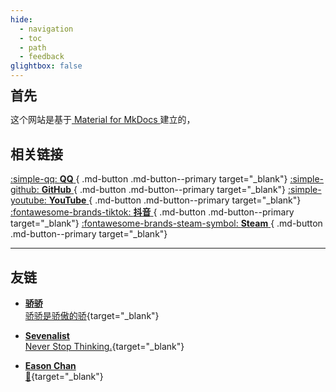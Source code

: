 ```yaml
---
hide:
  - navigation
  - toc
  - path
  - feedback
glightbox: false
---
```


<style>
  .md-typeset h1,
  .md-content__button {
    display: none;
  }
</style>

<link rel="stylesheet" href="/stylesheets/index.css">


<div>
    <h2 style="font-weight: bolder; margin-top: 0;line-height:1;">首先</h2>
    这个网站是基于<a href="https://squidfunk.github.io/mkdocs-material/" target="_blank"> Material for MkDocs </a>建立的，
</div>

<h2 style="font-weight: bolder;">相关链接</h2>

[ :simple-qq: __QQ__ ](https://user.qzone.qq.com/1317262104/main){ .md-button .md-button--primary target="_blank"}
[ :simple-github: __GitHub__ ](https://github.com/LeeYearn){ .md-button .md-button--primary target="_blank"}
[ :simple-youtube: __YouTube__ ](https://www.youtube.com/@leeyearn){ .md-button .md-button--primary target="_blank"}
[ :fontawesome-brands-tiktok: __抖音__ ](https://www.douyin.com/user/MS4wLjABAAAAOvMRoJmc5JWGlQQh0Db9Iml88UFzcLf0wmfEIi4GWEvBIUPGaDtuopwiqyE4C3an?from_tab_name=main&vid=7358879260318207242){ .md-button .md-button--primary target="_blank"}
[ :fontawesome-brands-steam-symbol: __Steam__ ](https://steamcommunity.com/profiles/76561199004333008/){ .md-button .md-button--primary target="_blank"}


---

<!-- ![Image title](https://dummyimage.com/600x400/eee/aaa){ align=left } -->

<!-- <div style="margin-top:50px;border: 1px solid #ddd; border-radius: 10px; padding: 15px;background-color: rgba(249, 249, 249, 0.1);">
    <h2 style="font-weight: bolder;margin-top:0px;">教育经历</h2>
    <div class="education-container" style="display: flex; flex-direction: column; gap: 20px; margin: 0 0 0 50px;">
        <div style="display: flex; align-items: center; gap: 30px; width: 100%; max-width: 800px; flex-wrap: wrap;">
            <img src="/images/about/education/CQU.png" width="180px" style="flex-shrink: 0; display: none;" class="education-image">
            <div style="text-align: left; font-size: 18px;">
                <h3 style="font-size: 25px; font-weight: bold; line-height: 1; margin-top: 1em;">
                    <a href="https://cqu.edu.cn/" target="_blank">重庆大学</a>
                     - 
                    <a href="https://eie.cqu.edu.cn/" target="_blank">国家卓越工程师学院</a>
                </h3>
                <p><b>时间：</b>2024年9月 ~ 2025年7月 - <b>交流生</b></p>
                <p><b>专业：</b>智能网联汽车</p>
            </div>
        </div>
        <div style="display: flex; align-items: center; gap: 30px; width: 100%; max-width: 800px; flex-wrap: wrap;margin-top:20px">
            <img src="/images/about/education/CQUE.png" width="180px" style="flex-shrink: 0; display: none;" class="education-image">
            <div style="text-align: left; font-size: 18px;">
                <h3 style="font-size: 25px; font-weight: bolder; line-height: 1; margin-top: 1em;">
                    <a href="https://www.cque.edu.cn/esdztw/sy.html" target="_blank">重庆第二师范学院</a>
                </h3>
                <p><b>时间：</b>2023年9月 ~ 2025年7月 - <b>全日制本科</b></p>
                <p><b>专业：</b>数据科学与大数据技术(曙光合作)</p>
            </div>
        </div>
        <div style="display: flex; align-items: center; gap: 30px; flex-wrap: wrap; margin-top: 20px; ">
            <img src="/images/about/education/CQNY.png" width="180px" style="flex-shrink: 0; display: none;" class="education-image">
            <div style="text-align: left; font-size: 18px;">
                <h3 style="font-size: 25px; font-weight: bolder; line-height: 1; margin-top: 1em;">
                    <a href="https://www.cqny.edu.cn/" target="_blank">重庆能源职业学院</a>
                </h3>
                <p><b>时间：</b>2020年9月 ~ 2023年7月 - <b>全日制专科</b></p>
                <p><b>专业：</b>物联网应用技术</p>
            </div>
        </div>
    </div>
</div> -->

<h2 style="font-weight: bolder;">友链</h2>

<div class="grid cards" markdown>

- [__骄骄__ <br> 骄骄是骄傲的骄](https://dxlcq.cn){target="_blank"}
    
- [__Sevenalist__ <br> Never Stop Thinking.](https://dczcq.cn){target="_blank"}

- [__Eason Chan__ <br> 👀](https://www.easonchan.net/hk/?lang=zh-hans){target="_blank"}
    
</div>

<script>
    // 动态检测屏幕宽度
function adjustLayout() {
    const screenWidth = window.innerWidth;
    const images = document.querySelectorAll('.education-image');
    const container = document.querySelector('.education-container'); // 使用 class 选择器

    if (screenWidth < 768) {
        // 小屏幕：隐藏图片，调整 margin
        images.forEach(img => img.style.display = 'none');
        container.style.margin = '0 0 0 0';
    } else {
        // 大屏幕：显示图片，恢复 margin
        images.forEach(img => img.style.display = 'block');
        container.style.margin = '0 0 0 50px';
    }
}

// 初始加载时调用
adjustLayout();

// 窗口大小变化时调用
window.addEventListener('resize', adjustLayout);
</script>